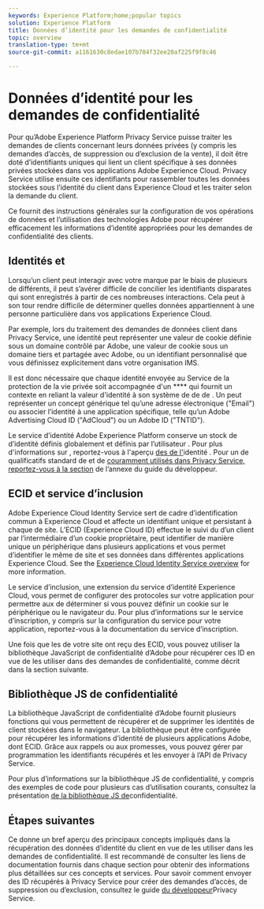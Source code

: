 ```yaml
---
keywords: Experience Platform;home;popular topics
solution: Experience Platform
title: Données d’identité pour les demandes de confidentialité
topic: overview
translation-type: tm+mt
source-git-commit: a1161630c8edae107b784f32ee20af225f9f8c46

---
```



# Données d’identité pour les demandes de confidentialité

Pour qu’Adobe Experience Platform Privacy Service puisse traiter les demandes de clients concernant leurs données privées (y compris les demandes d’accès, de suppression ou d’exclusion de la vente), il doit être doté d’identifiants uniques qui lient un client spécifique à ses données privées stockées dans vos applications Adobe Experience Cloud. Privacy Service utilise ensuite ces identifiants pour rassembler toutes les données stockées sous l’identité du client dans Experience Cloud et les traiter selon la demande du client.

Ce fournit des instructions générales sur la configuration de vos opérations de données et l’utilisation des technologies Adobe pour récupérer efficacement les informations d’identité appropriées pour les demandes de confidentialité des clients.

## Identités et  

Lorsqu’un client peut interagir avec votre marque par le biais de plusieurs  de différents, il peut s’avérer difficile de concilier les identifiants disparates qui sont enregistrés à partir de ces nombreuses interactions. Cela peut à son tour rendre difficile de déterminer quelles données appartiennent à une personne particulière dans vos applications Experience Cloud.

Par exemple, lors du traitement des demandes de données client dans Privacy Service, une identité peut représenter une valeur de cookie définie sous un domaine contrôlé par Adobe, une valeur de cookie sous un domaine tiers et partagée avec Adobe, ou un identifiant personnalisé que vous définissez explicitement dans votre organisation IMS.

Il est donc nécessaire que chaque identité envoyée au Service de la protection de la vie privée soit accompagnée d&#39;un **** qui fournit un contexte en reliant la valeur d&#39;identité à son système de  de de . Un   peut représenter un concept générique tel qu’une adresse électronique (&quot;Email&quot;) ou associer l’identité à une application spécifique, telle qu’un Adobe Advertising Cloud ID (&quot;AdCloud&quot;) ou un Adobe  ID (&quot;TNTID&quot;).

Le service d’identité Adobe Experience Platform conserve un stock de d’identité définis globalement et définis par l’utilisateur  . Pour plus d&#39;informations sur  , reportez-vous à l&#39;aperçu [des  de l&#39;](../identity-service/namespaces.md)identité . Pour un de qualificatifs standard de  et de [couramment utilisés dans Privacy Service, reportez-vous à la section](api/appendix.md) de l’annexe du guide du développeur.

## ECID et service d’inclusion

Adobe Experience Cloud Identity Service sert de cadre d’identification commun à Experience Cloud et affecte un identifiant unique et persistant à chaque de site. L’ECID (Experience Cloud ID) effectue le suivi du  d’un client par l’intermédiaire d’un cookie propriétaire, peut identifier de manière unique un périphérique dans plusieurs applications et vous permet d’identifier le même de site et ses données dans différentes applications Experience Cloud. See the [Experience Cloud Identity Service overview](https://docs.adobe.com/content/help/fr-FR/id-service/using/intro/overview.html) for more information.

Le service d’inclusion, une extension du service d’identité Experience Cloud, vous permet de configurer des protocoles sur votre application pour permettre aux de déterminer si vous pouvez définir un cookie sur le périphérique  ou le navigateur du. Pour plus d’informations sur le service d’inscription, y compris sur la configuration du service pour votre application, reportez-vous à la documentation [](https://docs.adobe.com/content/help/fr-FR/id-service/using/implementation/opt-in-service/optin-overview.html)du service d’inscription.

Une fois que les de votre site ont reçu des ECID, vous pouvez utiliser la bibliothèque JavaScript de confidentialité d’Adobe pour récupérer ces ID en vue de les utiliser dans des demandes de confidentialité, comme décrit dans la section suivante.

## Bibliothèque JS de confidentialité

La bibliothèque JavaScript de confidentialité d’Adobe fournit plusieurs fonctions qui vous permettent de récupérer et de supprimer les identités de client stockées dans le navigateur. La bibliothèque peut être configurée pour récupérer les informations d’identité de plusieurs applications Adobe, dont ECID. Grâce aux rappels ou aux promesses, vous pouvez gérer par programmation les identifiants récupérés et les envoyer à l’API de Privacy Service.

Pour plus d’informations sur la bibliothèque JS de confidentialité, y compris des exemples de code pour plusieurs cas d’utilisation courants, consultez la présentation [de la bibliothèque JS de](js-library.md)confidentialité.

## Étapes suivantes

Ce donne un bref aperçu des principaux concepts impliqués dans la récupération des données d’identité du client en vue de les utiliser dans les demandes de confidentialité. Il est recommandé de consulter les liens de documentation fournis dans chaque section pour obtenir des informations plus détaillées sur ces concepts et services. Pour savoir comment envoyer des ID récupérés à Privacy Service pour créer des demandes d’accès, de suppression ou d’exclusion, consultez le guide [du développeur](api/getting-started.md)Privacy Service.